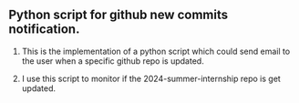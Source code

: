 ## Python script for github new commits notification.

1. This is the implementation of a python script which could send email to the user when a specific github repo is updated.

2. I use this script to monitor if the 2024-summer-internship repo is get updated. 

